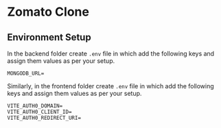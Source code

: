 # Zomato Clone

## Environment Setup

In the backend folder create `.env` file in which add the following keys and assign them values as per your setup.

```
MONGODB_URL=
```

Similarly, in the frontend folder create `.env` file in which add the following keys and assign them values as per your setup.

```
VITE_AUTH0_DOMAIN=
VITE_AUTH0_CLIENT_ID=
VITE_AUTH0_REDIRECT_URI=
```
